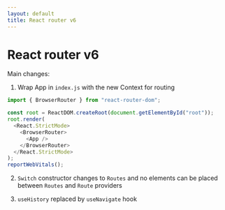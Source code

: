 ```yaml
---
layout: default
title: React router v6
---
```



# React router v6

Main changes:

1. Wrap App in `index.js` with the new Context for routing

```JavaScript
import { BrowserRouter } from "react-router-dom";

const root = ReactDOM.createRoot(document.getElementById("root"));
root.render(
  <React.StrictMode>
    <BrowserRouter>
      <App />
    </BrowserRouter>
  </React.StrictMode>
);
reportWebVitals();

```

2. `Switch` constructor changes to `Routes` and no elements can be placed between `Routes` and `Route` providers

3. `useHistory` replaced by `useNavigate` hook
